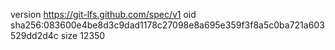 version https://git-lfs.github.com/spec/v1
oid sha256:083600e4be8d3c9dad1178c27098e8a695e359f3f8a5c0ba721a603529dd2d4c
size 12350
